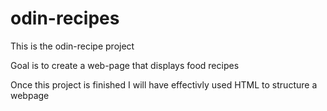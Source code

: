 # odin-recipes
This is the odin-recipe project

Goal is to create a web-page that displays food recipes

Once this project is finished I will have effectivly used HTML to structure a webpage